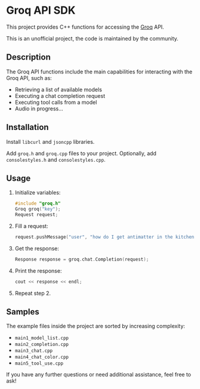 # Groq API SDK

This project provides C++ functions for accessing the [Groq](https://groq.com/) API.

This is an unofficial project, the code is maintained by the community.

## Description

The Groq API functions include the main capabilities for interacting with the Groq API, such as:

- Retrieving a list of available models
- Executing a chat completion request
- Executing tool calls from a model
- Audio in progress...

## Installation

Install `libcurl` and `jsoncpp` libraries.

Add `groq.h` and `groq.cpp` files to your project.
Optionally, add `consolestyles.h` and `consolestyles.cpp`.

## Usage

1. Initialize variables:
    ```cpp
    #include "groq.h"
    Groq groq("key");
    Request request;
    ```

2. Fill a request:
    ```cpp
    request.pushMessage("user", "how do I get antimatter in the kitchen?");
    ```

3. Get the response:
    ```cpp
    Response response = groq.chat.Completion(request);
    ```

4. Print the response:
    ```cpp
    cout << response << endl;
    ```

5. Repeat step 2.

## Samples

The example files inside the project are sorted by increasing complexity:

- `main1_model_list.cpp`
- `main2_completion.cpp`
- `main3_chat.cpp`
- `main4_chat_color.cpp`
- `main5_tool_use.cpp`

If you have any further questions or need additional assistance, feel free to ask!

